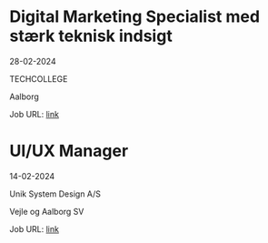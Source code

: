 # Digital Marketing Specialist med stærk teknisk indsigt
28-02-2024

TECHCOLLEGE

Aalborg

Job URL: [link](https://www.innomate.com/InnomatePublicPagesMedarb/JobNotice.aspx?CompanyId=tcaa&JobNoticeId=972)


# UI/UX Manager
14-02-2024

Unik System Design A/S

Vejle og Aalborg SV

Job URL: [link](https://candidate.hr-manager.net/ApplicationInit.aspx?cid=1767&ProjectId=143733&DepartmentId=18959&MediaId=4617)


